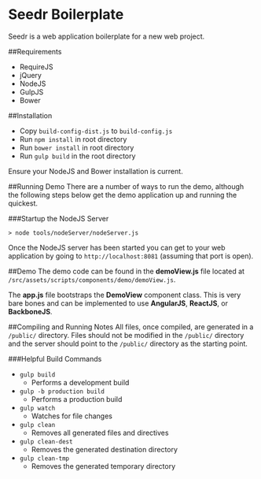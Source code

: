 Seedr Boilerplate
=================
Seedr is a web application boilerplate for a new web project.

##Requirements
- RequireJS
- jQuery
- NodeJS
- GulpJS
- Bower

##Installation

- Copy `build-config-dist.js` to `build-config.js`
- Run `npm install` in root directory
- Run `bower install` in root directory
- Run `gulp build` in the root directory

Ensure your NodeJS and Bower installation is current.

##Running Demo
There are a number of ways to run the demo, although the following steps below
get the demo application up and running the quickest.

###Startup the NodeJS Server
```
> node tools/nodeServer/nodeServer.js
```
Once the NodeJS server has been started you can get to your web application
by going to `http://localhost:8081` (assuming that port is open).

##Demo
The demo code can be found in the **demoView.js** file located at
`/src/assets/scripts/components/demo/demoView.js`.

The **app.js** file bootstraps the **DemoView** component class. This is very
bare bones and can be implemented to use **AngularJS**, **ReactJS**, or **BackboneJS**.

##Compiling and Running Notes
All files, once compiled, are generated in a `/public/` directory. Files should
not be modified in the `/public/` directory and the server should point to the
`/public/` directory as the starting point.

###Helpful Build Commands
- `gulp build`
    + Performs a development build
- `gulp -b production build`
    + Performs a production build
- `gulp watch`
    + Watches for file changes
- `gulp clean`
    + Removes all generated files and directives
- `gulp clean-dest`
    + Removes the generated destination directory
- `gulp clean-tmp`
    + Removes the generated temporary directory
